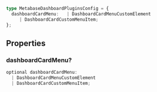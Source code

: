 ```ts
type MetabaseDashboardPluginsConfig = {
  dashboardCardMenu:   | DashboardCardMenuCustomElement
     | DashboardCardCustomMenuItem;
};
```

## Properties

### dashboardCardMenu?

```ts
optional dashboardCardMenu: 
  | DashboardCardMenuCustomElement
  | DashboardCardCustomMenuItem;
```
